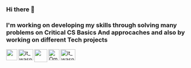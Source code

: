 ### Hi there 👋
<h3>I'm working on developing my skills through solving many problems on Critical CS Basics And approcaches and also by working on different Tech projects</h3>

<a href="https://www.linkedin.com/in/anas-alnaggar-01a8271b1/" rel="nofollow" target="_blank"><img align="left" width="30px" src="https://camo.githubusercontent.com/8c244a7a7b8a6e767d241c9a6c5e1b5e13ea693770c52bbc3fe564ba4044a4c9/68747470733a2f2f63646e2d69636f6e732d706e672e666c617469636f6e2e636f6d2f3531322f3137342f3137343835372e706e67" data-canonical-src="https://cdn-icons-png.flaticon.com/512/174/174857.png" style="max-width: 100%;"></a>

<a href="https://codeforces.com/profile/Anasss" rel="nofollow" target="_blank">
  <img align="left" src="https://raw.githubusercontent.com/rahuldkjain/github-profile-readme-generator/master/src/images/icons/Social/codeforces.svg" alt="it_wasnt_me" height="30" width="40" style="max-width: 100%;">
</a>

<a href="https://hashnode.com/@AnasAlaa7" rel="nofollow" target="_blank">
  <img align="left" alt="" width="35px" src="https://camo.githubusercontent.com/ff89c213f63be9cd58979d2283d81ffc8953fd2ef5bfb9d370fa78cb74c74164/68747470733a2f2f7365656b6c6f676f2e636f6d2f696d616765732f482f686173686e6f64652d6c6f676f2d423131343736374537302d7365656b6c6f676f2e636f6d2e706e67" data-canonical-src="https://seeklogo.com/images/H/hashnode-logo-B114767E70-seeklogo.com.png" style="max-width: 100%;">
</a>

<a href="https://www.hackerrank.com/anasnaggar7" rel="nofollow" target="_blank">
  <img align="left" alt="Omar's hackerrank" width="30px" src="https://camo.githubusercontent.com/2709068056522fce518fdba9d8f5663eb72546d249fd87316863ca8fad675685/68747470733a2f2f6173736574732e6272616e64666f6c6465722e636f6d2f79396f6c393477622f762f3333313139382f766965774032782e706e673f763d31353931393731323739" data-canonical-src="https://assets.brandfolder.com/y9ol94wb/v/331198/view@2x.png?v=1591971279" style="max-width: 100%;">
</a>


<a href="https://leetcode.com/anasnaggar7/" rel="nofollow" target="_blank">
  <img align="left" src="https://raw.githubusercontent.com/rahuldkjain/github-profile-readme-generator/master/src/images/icons/Social/leet-code.svg" alt="it_wasnt_me" height="30" width="40" style="max-width: 100%;">
  </a>
